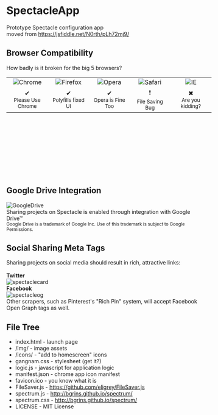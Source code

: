 # SpectacleApp
Prototype Spectacle configuration app <br/>
moved from https://jsfiddle.net/N0rth/pLh72mj9/
<br/>
<h2>Browser Compatibility</h2>
How badly is it broken for the big 5 browsers?<br/>
<table style="width: 539px; height: 223px; text-align: center;">
<tbody>
<tr>
<td style="width: 106.4px;"><img alt="Chrome" src="https://cloud.githubusercontent.com/assets/1609220/22127033/6d13ac28-de57-11e6-8b92-cc90a53a94ee.png"></td>
<td style="width: 107.2px;"><img alt="Firefox" src="https://cloud.githubusercontent.com/assets/1609220/22127030/6ac2b78e-de57-11e6-8e73-b7803c8bcce5.png"></td>
<td style="width: 108px;"><img alt="Opera" src="https://cloud.githubusercontent.com/assets/1609220/22127029/68fa0538-de57-11e6-935f-d84149a34193.png"></td>
<td style="width: 108px;"><img alt="Safari" src="https://cloud.githubusercontent.com/assets/1609220/22127028/66735210-de57-11e6-8e65-efccf6a05107.png"></td>
<td style="width: 108px;"><img alt="IE" src="https://cloud.githubusercontent.com/assets/1609220/22127022/636efad8-de57-11e6-994b-6d848b279e15.png"></td>
</tr>
<tr>
<td style="width: 106.4px;">&#10004;<br/><small>Please Use Chrome</small></td>
<td style="width: 107.2px;">&#10004;<br/><small>Polyfills fixed UI</small></td>
<td style="width: 108px;">&#10004;<br/><small>Opera is Fine Too</small></td>
<td style="width: 108px;">&#10071;<br/><small>File Saving Bug</small></td>
<td style="width: 108px;">&#10006;<br/><small>Are you kidding?</small></td>
</tr>
</tbody>
</table>
<!-- DivTable.com -->
<br/>
<h2>Google Drive Integration</h2>
<img alt="GoogleDrive" src="https://cloud.githubusercontent.com/assets/1609220/22617684/48c1e0a0-ea88-11e6-9693-6db3abf8d2e1.png">
<br/>
Sharing projects on Spectacle is enabled through integration with Google Drive™<br/>
<small>Google Drive is a trademark of Google Inc. Use of this trademark is subject to Google Permissions.</small>
<br/>
<h2>Social Sharing Meta Tags</h2>
Sharing projects on social media should result in rich, attractive links:<br/><br/>
<strong>Twitter</strong><br/>
<img alt="spectaclecard" src="https://cloud.githubusercontent.com/assets/1609220/22907766/0a570d90-f208-11e6-8cd2-4bdb0f095134.PNG">
<br/>
<strong>Facebook</strong><br/>
<img alt="spectacleog" src="https://cloud.githubusercontent.com/assets/1609220/22907767/0a62775c-f208-11e6-81ac-6e929c90d21f.PNG">
<br/>
Other scrapers, such as Pinterest's "Rich Pin" system, will accept Facebook Open Graph tags as well.
<br/>
<h2>File Tree</h2>

* index.html - launch page<br/>
* /img/ - image assets <br/>
* /icons/ - "add to homescreen" icons<br/>
* gangnam.css - stylesheet (get it?)<br/>
* logic.js - javascript for application logic<br/>
* manifest.json - chrome app icon manifest<br/>
* favicon.ico - you know what it is<br/>
* FileSaver.js - https://github.com/eligrey/FileSaver.js<br/>
* spectrum.js - http://bgrins.github.io/spectrum/<br/>
* spectrum.css - http://bgrins.github.io/spectrum/<br/>
* LICENSE - MIT License<br/>
<br/>
